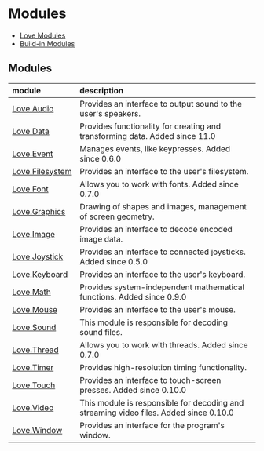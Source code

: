 # Modules

* [Love Modules](/module/README.md)
* [Build-in Modules](/module/build-in-module-index.md)

## Modules

|module              | description                      |
|:-------------------|:-----------------------------------|
|[Love.Audio](/module/Love.Audio.md)  |Provides an interface to output sound to the user's speakers.
|[Love.Data](/module/Love.Data.md)	|Provides functionality for creating and transforming data.	Added since 11.0
|[Love.Event](/module/Love.Event.md)	|Manages events, like keypresses.	Added since 0.6.0
|[Love.Filesystem](/module/Love.Filesystem.md)	|Provides an interface to the user's filesystem.
|[Love.Font](/module/Love.Font.md)	|Allows you to work with fonts.	Added since 0.7.0
|[Love.Graphics](/module/Love.Graphics.md)	|Drawing of shapes and images, management of screen geometry.
|[Love.Image](/module/Love.Image.md)	|Provides an interface to decode encoded image data.
|[Love.Joystick](/module/Love.Joystick.md)	|Provides an interface to connected joysticks.	Added since 0.5.0
|[Love.Keyboard](/module/Love.Keyboard.md)	|Provides an interface to the user's keyboard.
|[Love.Math](/module/Love.Math.md)	|Provides system-independent mathematical functions.	Added since 0.9.0
|[Love.Mouse](/module/Love.Mouse.md)	|Provides an interface to the user's mouse.
|[Love.Sound](/module/Love.Sound.md)	|This module is responsible for decoding sound files.
|[Love.Thread](/module/Love.Thread.md)	|Allows you to work with threads.	Added since 0.7.0
|[Love.Timer](/module/Love.Timer.md)	|Provides high-resolution timing functionality.
|[Love.Touch](/module/Love.Touch.md)	|Provides an interface to touch-screen presses.	Added since 0.10.0
|[Love.Video](/module/Love.Video.md)	|This module is responsible for decoding and streaming video files.	Added since 0.10.0
|[Love.Window](/module/Love.Window.md)	|Provides an interface for the program's window.
